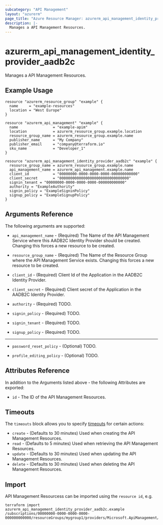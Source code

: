 ```yaml
---
subcategory: "API Management"
layout: "azurerm"
page_title: "Azure Resource Manager: azurerm_api_management_identity_provider_aadb2c"
description: |-
  Manages a API Management Resources.
---
```


# azurerm_api_management_identity_provider_aadb2c

Manages a API Management Resources.

## Example Usage

```hcl
resource "azurerm_resource_group" "example" {
  name     = "example-resources"
  location = "West Europe"
}

resource "azurerm_api_management" "example" {
  name                = "example-apim"
  location            = azurerm_resource_group.example.location
  resource_group_name = azurerm_resource_group.example.name
  publisher_name      = "My Company"
  publisher_email     = "company@terraform.io"
  sku_name            = "Developer_1"
}

resource "azurerm_api_management_identity_provider_aadb2c" "example" {
  resource_group_name = azurerm_resource_group.example.name
  api_management_name = azurerm_api_management.example.name
  client_id           = "00000000-0000-0000-0000-000000000000"
  client_secret       = "00000000000000000000000000000000"
  signin_tenant = "00000000-0000-0000-0000-000000000000"
  authority = "ExampleAuthority"
  signin_policy = "ExampleSigninPolicy"
  signup_policy = "ExampleSignupPolicy"
}
```

## Arguments Reference

The following arguments are supported:

* `api_management_name` - (Required) The Name of the API Management Service where this AADB2C Identity Provider should be created. Changing this forces a new resource to be created.

* `resource_group_name` - (Required) The Name of the Resource Group where the API Management Service exists. Changing this forces a new resource to be created.

* `client_id` - (Required) Client Id of the Application in the AADB2C Identity Provider.

* `client_secret` - (Required) Client secret of the Application in the AADB2C Identity Provider.

* `authority` - (Required) TODO.

* `signin_policy` - (Required) TODO.

* `signin_tenant` - (Required) TODO.

* `signup_policy` - (Required) TODO.

---

* `password_reset_policy` - (Optional) TODO.

* `profile_editing_policy` - (Optional) TODO.

## Attributes Reference

In addition to the Arguments listed above - the following Attributes are exported: 

* `id` - The ID of the API Management Resources.

## Timeouts

The `timeouts` block allows you to specify [timeouts](https://www.terraform.io/docs/configuration/resources.html#timeouts) for certain actions:

* `create` - (Defaults to 30 minutes) Used when creating the API Management Resources.
* `read` - (Defaults to 5 minutes) Used when retrieving the API Management Resources.
* `update` - (Defaults to 30 minutes) Used when updating the API Management Resources.
* `delete` - (Defaults to 30 minutes) Used when deleting the API Management Resources.

## Import

API Management Resourcess can be imported using the `resource id`, e.g.

```shell
terraform import azurerm_api_management_identity_provider_aadb2c.example /subscriptions/00000000-0000-0000-0000-000000000000/resourceGroups/mygroup1/providers/Microsoft.ApiManagement/service/instance1/identityProviders/aadb2c
```